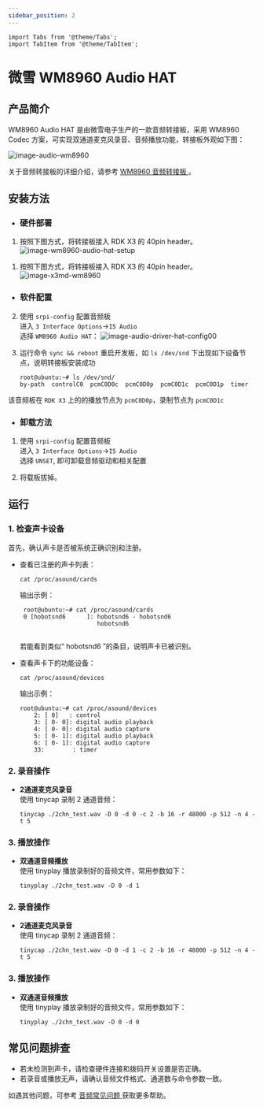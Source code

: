 ```yaml
---
sidebar_position: 2
---
```

```mdx-code-block
import Tabs from '@theme/Tabs';
import TabItem from '@theme/TabItem';
```

# 微雪 WM8960 Audio HAT

## 产品简介
WM8960 Audio HAT 是由微雪电子生产的一款音频转接板，采用 WM8960 Codec 方案，可实现双通道麦克风录音、音频播放功能，转接板外观如下图：

![image-audio-wm8960](https://rdk-doc.oss-cn-beijing.aliyuncs.com/doc/img/03_Basic_Application/02_audio/image/image-audio-wm8960.jpg)

关于音频转接板的详细介绍，请参考 [WM8960 音频转接板 ](https://www.waveshare.net/wiki/WM8960_Audio_HAT)。

## 安装方法

- ### 硬件部署

<Tabs groupId="rdk-type">
<TabItem value="rdk-x3-pi" label="RDK-X3-PI">

1. 按照下图方式，将转接板接入 RDK X3 的 40pin header。   
![image-wm8960-audio-hat-setup](https://rdk-doc.oss-cn-beijing.aliyuncs.com/doc/img/03_Basic_Application/02_audio/image/image-wm8960-audio-hat-setup.jpg)

</TabItem>

<TabItem value="rdk-x3-md" label="RDK-X3-Module">

1. 按照下图方式，将转接板接入 RDK X3 的 40pin header。  
![image-x3md-wm8960](https://rdk-doc.oss-cn-beijing.aliyuncs.com/doc/img/03_Basic_Application/02_audio/image/image-x3md-wm8960.png)

</TabItem>
</Tabs>

- ### 软件配置

2. 使用 `srpi-config` 配置音频板  
进入 `3 Interface Options`->`I5 Audio`  
选择 `WM8960 Audio HAT`：
![image-audio-driver-hat-config00](https://rdk-doc.oss-cn-beijing.aliyuncs.com/doc/img/03_Basic_Application/02_audio/image/image-audio-driver-hat-config01.png)  


3. 运行命令 `sync && reboot` 重启开发板，如 `ls /dev/snd` 下出现如下设备节点，说明转接板安装成功
    ```shell
    root@ubuntu:~# ls /dev/snd/
    by-path  controlC0  pcmC0D0c  pcmC0D0p  pcmC0D1c  pcmC0D1p  timer
    ```
该音频板在 `RDK X3` 上的的播放节点为 `pcmC0D0p`，录制节点为 `pcmC0D1c`

- ### 卸载方法
1. 使用 `srpi-config` 配置音频板   
进入 `3 Interface Options`->`I5 Audio`  
选择 `UNSET`, 即可卸载音频驱动和相关配置

2. 将载板拔掉。

## 运行

### 1. 检查声卡设备

首先，确认声卡是否被系统正确识别和注册。

- 查看已注册的声卡列表：

    ```shell
    cat /proc/asound/cards
    ```
    输出示例：
    ```
     root@ubuntu:~# cat /proc/asound/cards
     0 [hobotsnd6      ]: hobotsnd6 - hobotsnd6
                          hobotsnd6


    ```
    若能看到类似“ hobotsnd6 ”的条目，说明声卡已被识别。

- 查看声卡下的功能设备：
    ```shell
    cat /proc/asound/devices
    ```
    输出示例：
    ```
    root@ubuntu:~# cat /proc/asound/devices
        2: [ 0]   : control
        3: [ 0- 0]: digital audio playback
        4: [ 0- 0]: digital audio capture
        5: [ 0- 1]: digital audio playback
        6: [ 0- 1]: digital audio capture
        33:        : timer

    ```

<Tabs groupId="rdk-type">
<TabItem value="rdk-x3-pi" label="RDK-X3-PI">

### 2. 录音操作

- **2通道麦克风录音**  
    使用 tinycap 录制 2 通道音频：

    ```shell
    tinycap ./2chn_test.wav -D 0 -d 0 -c 2 -b 16 -r 48000 -p 512 -n 4 -t 5
    ```

### 3. 播放操作

- **双通道音频播放**  
    使用 tinyplay 播放录制好的音频文件，常用参数如下：

    ```shell
    tinyplay ./2chn_test.wav -D 0 -d 1
    ```
</TabItem>

<TabItem value="rdk-x3-md" label="RDK-X3-Module">

### 2. 录音操作

- **2通道麦克风录音**  
    使用 tinycap 录制 2 通道音频：

    ```shell
    tinycap ./2chn_test.wav -D 0 -d 1 -c 2 -b 16 -r 48000 -p 512 -n 4 -t 5
    ```

### 3. 播放操作

- **双通道音频播放**  
    使用 tinyplay 播放录制好的音频文件，常用参数如下：

    ```shell
    tinyplay ./2chn_test.wav -D 0 -d 0
    ```
</TabItem>
</Tabs>



## 常见问题排查

- 若未检测到声卡，请检查硬件连接和拨码开关设置是否正确。
- 若录音或播放无声，请确认音频文件格式、通道数与命令参数一致。

如遇其他问题，可参考 [ 音频常见问题 ](../../../08_FAQ/04_multimedia.md#audio-常见问题 ) 获取更多帮助。
